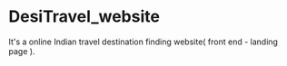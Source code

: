 # DesiTravel_website
It's a online Indian travel destination finding website( front end - landing page ).
